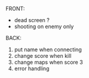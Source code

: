 FRONT:
- dead screen ? 
- shooting on enemy only

BACK: 
1. put name when connecting
2. change score when kill
3. change maps when score 3
4. error handling
